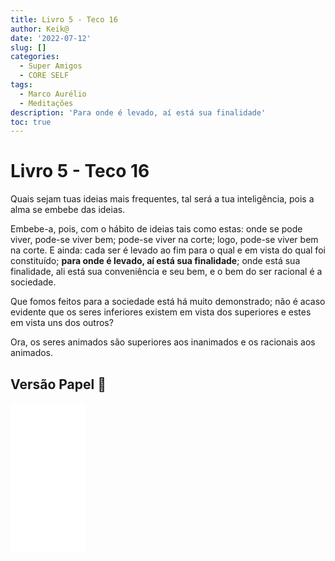 ```yaml
---
title: Livro 5 - Teco 16
author: Keik@
date: '2022-07-12'
slug: []
categories:
  - Super Amigos
  - CORE SELF
tags:
  - Marco Aurélio
  - Meditações
description: 'Para onde é levado, aí está sua finalidade'
toc: true
---
```


# Livro 5 - Teco 16 

Quais sejam tuas ideias mais frequentes, tal será a tua inteligência, pois a alma se embebe das ideias. 

Embebe-a, pois, com o hábito de ideias tais como estas: onde se pode viver, pode-se viver bem; pode-se viver na corte; logo, pode-se viver bem na corte. E ainda: cada ser é levado ao fim para o qual e em vista do qual foi constituído; **para onde é levado, aí está sua finalidade**; onde está sua finalidade, ali está sua conveniência e seu bem, e o bem do ser racional é a sociedade. 

Que fomos feitos para a sociedade está há muito demonstrado; não é acaso evidente que os seres inferiores existem em vista dos superiores e estes em vista uns dos outros? 

Ora, os seres animados são superiores aos inanimados e os racionais aos animados.

## Versão Papel :book:
<iframe style="width:120px;height:240px;" marginwidth="0" marginheight="0" scrolling="no" frameborder="0" src="//ws-na.amazon-adsystem.com/widgets/q?ServiceVersion=20070822&OneJS=1&Operation=GetAdHtml&MarketPlace=BR&source=ss&ref=as_ss_li_til&ad_type=product_link&tracking_id=mundodekeika-20&language=pt_BR&marketplace=amazon&region=BR&placement=B092FVY4BB&asins=B092FVY4BB&linkId=37c5ec14221f61f811029aa88b520891&show_border=true&link_opens_in_new_window=true"></iframe>